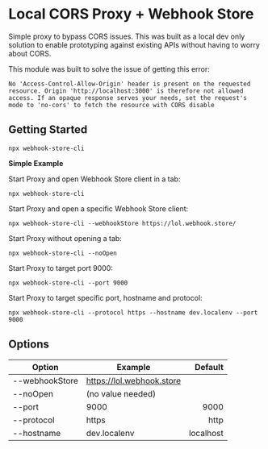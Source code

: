 # Local CORS Proxy + Webhook Store

Simple proxy to bypass CORS issues. This was built as a local dev only solution to enable prototyping against existing APIs without having to worry about CORS.

This module was built to solve the issue of getting this error:

```
No 'Access-Control-Allow-Origin' header is present on the requested resource. Origin 'http://localhost:3000' is therefore not allowed access. If an opaque response serves your needs, set the request's mode to 'no-cors' to fetch the resource with CORS disable
```

## Getting Started

```
npx webhook-store-cli
```

**Simple Example**

Start Proxy and open Webhook Store client in a tab:

```
npx webhook-store-cli
```

Start Proxy and open a specific Webhook Store client:

```
npx webhook-store-cli --webhookStore https://lol.webhook.store/
```

Start Proxy without opening a tab:

```
npx webhook-store-cli --noOpen
```

Start Proxy to target port 9000:

```
npx webhook-store-cli --port 9000
```

Start Proxy to target specific port, hostname and protocol:

```
npx webhook-store-cli --protocol https --hostname dev.localenv --port 9000
```

## Options

| Option         | Example                   |   Default |
| -------------- | ------------------------- | --------: |
| --webhookStore | https://lol.webhook.store |           |
| --noOpen       | (no value needed)         |           |
| --port         | 9000                      |      9000 |
| --protocol     | https                     |      http |
| --hostname     | dev.localenv              | localhost |
